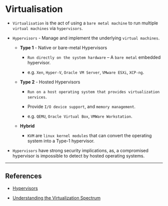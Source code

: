 # Virtualisation 

* `Virtualisation` is the act of using a `bare metal machine` to run multiple `virtual machines` via `hypervisors`.

* `Hypervisors` - Manage and implement the underlying `virtual machines`.

    * __Type 1__ - Native or bare-metal Hypervisors

        * `Run directly on the system hardware` – A `bare metal` embedded hypervisor.

        * e.g. `Xen`, `Hyper-V`, `Oracle VM Server`, `VMware ESXi`, `XCP-ng`. 

    * __Type 2__ - Hosted Hypervisors

        * `Run on a host operating system that provides virtualization services`.

        * Provide `I/O device support`, and `memory management`.

        * e.g. `QEMU`, `Oracle Virtual Box`, `VMWare Workstation`.
    
    * __Hybrid__

        * `KVM` are `linux kernel modules` that can convert the operating system into a Type-1 hypervisor. 

* `Hypervisors` have strong security implications, as, a compromised hypervisor is impossible to detect by hosted operating systems.

---

## References

* [Hypervisors](https://en.wikipedia.org/wiki/Hypervisor)

* [Understanding the Virtualization Spectrum](https://wiki.xenproject.org/wiki/Understanding_the_Virtualization_Spectrum)
